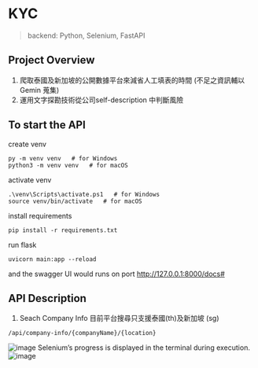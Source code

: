 # KYC

> backend: Python, Selenium, FastAPI

## Project Overview
1. 爬取泰國及新加坡的公開數據平台來減省人工填表的時間 (不足之資訊輔以 Gemin 蒐集)
3. 運用文字探勘技術從公司self-description 中判斷風險


## To start the API

create venv

```
py -m venv venv   # for Windows
python3 -m venv venv   # for macOS
```

activate venv

```
.\venv\Scripts\activate.ps1   # for Windows
source venv/bin/activate   # for macOS
```
install requirements

```
pip install -r requirements.txt
```

run flask

```
uvicorn main:app --reload
```

and the swagger UI  would runs on port http://127.0.0.1:8000/docs#

## API Description
1. Seach Company Info
目前平台搜尋只支援泰國(th)及新加坡 (sg)
```
/api/company-info/{companyName}/{location}
```
![image](https://github.com/user-attachments/assets/af63c766-459a-4bab-a69a-10a2cbace0ec)
Selenium’s progress is displayed in the terminal during execution.
![image](https://github.com/user-attachments/assets/30c20250-4fa4-421e-b3f8-6983beb35f51)


